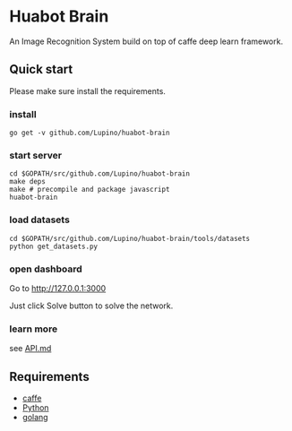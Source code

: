 Huabot Brain
============

An Image Recognition System build on top of caffe deep learn framework.

Quick start
-----------

Please make sure install the requirements.

### install

    go get -v github.com/Lupino/huabot-brain

### start server

    cd $GOPATH/src/github.com/Lupino/huabot-brain
    make deps
    make # precompile and package javascript
    huabot-brain

### load datasets

    cd $GOPATH/src/github.com/Lupino/huabot-brain/tools/datasets
    python get_datasets.py

### open dashboard

Go to <http://127.0.0.1:3000>

Just click Solve button to solve the network.

### learn more

see [API.md](https://github.com/Lupino/huabot-brain/blob/master/API.md)

Requirements
------------

* [caffe](http://caffe.berkeleyvision.org/)
* [Python](http://python.org)
* [golang](http://golang.org)
